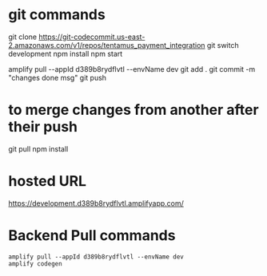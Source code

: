 # git commands

git clone https://git-codecommit.us-east-2.amazonaws.com/v1/repos/tentamus_payment_integration
git switch development
npm install
npm start

amplify pull --appId d389b8rydflvtl --envName dev
git add .
git commit -m "changes done msg"
git push

# to merge changes from another after their push

git pull
npm install

# hosted URL

https://development.d389b8rydflvtl.amplifyapp.com/

# Backend Pull commands

    amplify pull --appId d389b8rydflvtl --envName dev
    amplify codegen
